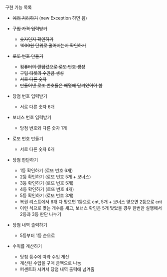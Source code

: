 구현 기능 목록

- ~~에러 처리하기~~ (new Exception 하면 됨)

- ~~구입 가격 입력받기~~ 
  - ~~숫자인지 확인하기~~
  - ~~1000원 단위로 떨어지는지 확인하기~~

- ~~로또 번호 만들기~~
  - ~~컴퓨터의 랜덤값으로 로또 번호 생성~~
  - ~~구입 티켓의 수만큼 생성~~
  - ~~서로 다른 숫자~~
  - ~~만들어낸 로또 번호들은 배열에 담겨있어야 함~~


- 당첨 번호 입력받기
  - 서로 다른 숫자 6개

- 보너스 번호 입력받기
    - 당첨 번호와 다른 숫자 1개

- 로또 번호 만들기
    - 서로 다른 숫자 6개
  
- 당첨 판단하기
  - 1등 확인하기 (로또 번호 6개)
  - 2등 확인하기 (로또 번호 5개 + 보너스)
  - 3등 확인하기 (로또 번호 5개)
  - 4등 확인하기 (로또 번호 4개)
  - 5등 확인하기 (로또 번호 3개)
  - 복권 리스트에서 6개 다 맞으면 1등으로 cnt, 5개 + 보너스 맞으면 2등으로 cnt
  - 이런 식으로 맞는 개수를 새고, 보너스 확인은 5개 맞았을 경우 한번만 실행해서 2등과 3등 판단 나누기
  

- 당첨 내역 출력하기
  - 5등부터 1등 순으로

- 수익률 계산하기
  - 당첨 등수에 따라 수입 계산
  - 계산된 수입을 구매 금액으로 나눔
  - 퍼센트화 시켜서 당첨 내역 출력에 넘겨줌
